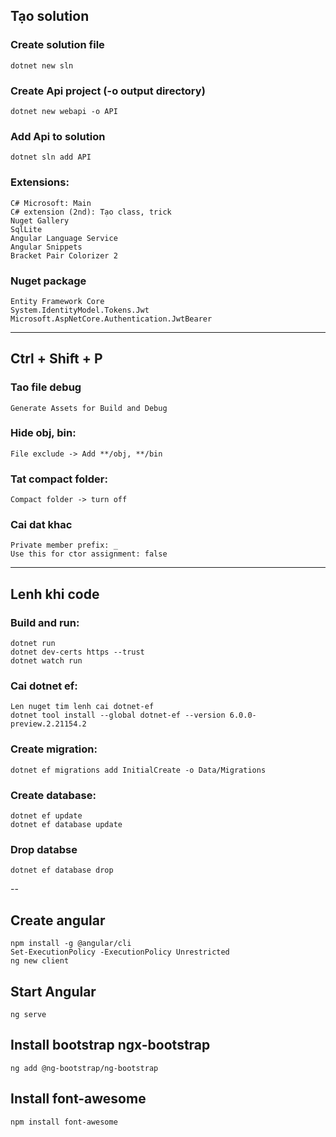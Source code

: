 ## Tạo solution

### Create solution file

```
dotnet new sln
```

### Create Api project (-o output directory)

```
dotnet new webapi -o API
```

### Add Api to solution

```
dotnet sln add API
```

### Extensions:

```
C# Microsoft: Main
C# extension (2nd): Tạo class, trick
Nuget Gallery
SqlLite
Angular Language Service
Angular Snippets
Bracket Pair Colorizer 2
```

### Nuget package
```
Entity Framework Core
System.IdentityModel.Tokens.Jwt
Microsoft.AspNetCore.Authentication.JwtBearer
```

---

## Ctrl + Shift + P

### Tao file debug

```
Generate Assets for Build and Debug
```

### Hide obj, bin:

```
File exclude -> Add **/obj, **/bin
```

### Tat compact folder:

```
Compact folder -> turn off
```

### Cai dat khac

```
Private member prefix: _
Use this for ctor assignment: false
```

---

## Lenh khi code

### Build and run:

```
dotnet run
dotnet dev-certs https --trust
dotnet watch run
```

### Cai dotnet ef:

```
Len nuget tim lenh cai dotnet-ef
dotnet tool install --global dotnet-ef --version 6.0.0-preview.2.21154.2
```

### Create migration:

```
dotnet ef migrations add InitialCreate -o Data/Migrations
```

### Create database:

```
dotnet ef update
dotnet ef database update
```

### Drop databse

```
dotnet ef database drop
```

--

## Create angular

```
npm install -g @angular/cli
Set-ExecutionPolicy -ExecutionPolicy Unrestricted
ng new client
```

## Start Angular

```
ng serve
```

## Install bootstrap ngx-bootstrap

```
ng add @ng-bootstrap/ng-bootstrap
```

## Install font-awesome

```
npm install font-awesome
```
